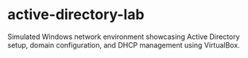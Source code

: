 # active-directory-lab
Simulated Windows network environment showcasing Active Directory setup, domain configuration, and DHCP management using VirtualBox.
